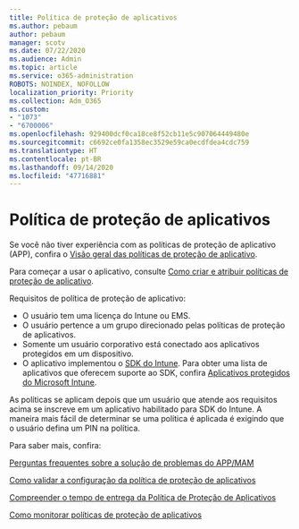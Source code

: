 ```yaml
---
title: Política de proteção de aplicativos
ms.author: pebaum
author: pebaum
manager: scotv
ms.date: 07/22/2020
ms.audience: Admin
ms.topic: article
ms.service: o365-administration
ROBOTS: NOINDEX, NOFOLLOW
localization_priority: Priority
ms.collection: Adm_O365
ms.custom:
- "1073"
- "6700006"
ms.openlocfilehash: 929400dcf0ca18ce8f52cb11e5c907064449480e
ms.sourcegitcommit: c6692ce0fa1358ec3529e59ca0ecdfdea4cdc759
ms.translationtype: HT
ms.contentlocale: pt-BR
ms.lasthandoff: 09/14/2020
ms.locfileid: "47716881"
---
```

# <a name="application-protection-policy"></a>Política de proteção de aplicativos

Se você não tiver experiência com as políticas de proteção de aplicativo (APP), confira o [Visão geral das políticas de proteção de aplicativo](https://docs.microsoft.com/intune/apps/app-protection-policy).

Para começar a usar o aplicativo, consulte [Como criar e atribuir políticas de proteção de aplicativo](https://docs.microsoft.com/intune/app-protection-policies).

Requisitos de política de proteção de aplicativo:

- O usuário tem uma licença do Intune ou EMS.
- O usuário pertence a um grupo direcionado pelas políticas de proteção de aplicativos.
- Somente um usuário corporativo está conectado aos aplicativos protegidos em um dispositivo.
- O aplicativo implementou o [SDK do Intune](https://docs.microsoft.com/intune/app-sdk-get-started). Para obter uma lista de aplicativos que oferecem suporte ao SDK, confira [Aplicativos protegidos do Microsoft Intune](https://docs.microsoft.com/intune/apps-supported-intune-apps).

As políticas se aplicam depois que um usuário que atende aos requisitos acima se inscreve em um aplicativo habilitado para SDK do Intune. A maneira mais fácil de determinar se uma política é aplicada é exigindo que o usuário defina um PIN na política. 

Para saber mais, confira:

[Perguntas frequentes sobre a solução de problemas do APP/MAM](https://docs.microsoft.com/intune/apps/troubleshoot-mam)  

[Como validar a configuração da política de proteção de aplicativos](https://docs.microsoft.com/intune/app-protection-policies-validate)

[Compreender o tempo de entrega da Política de Proteção de Aplicativos](https://docs.microsoft.com/intune/app-protection-policy-delivery)  

[Como monitorar políticas de proteção de aplicativos](https://docs.microsoft.com/intune/app-protection-policies-monitor)